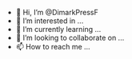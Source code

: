 - 👋 Hi, I’m @DimarkPressF
- 👀 I’m interested in ...
- 🌱 I’m currently learning ...
- 💞️ I’m looking to collaborate on ...
- 📫 How to reach me ...

<!---
DimarkPressF/DimarkPressF is a ✨ special ✨ repository because its `README.md` (this file) appears on your GitHub profile.
You can click the Preview link to take a look at your changes.
--->
